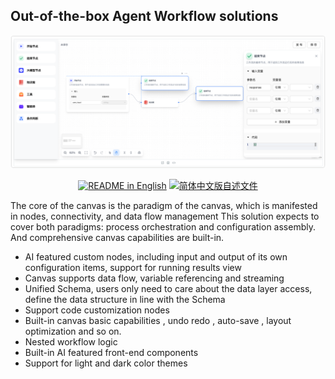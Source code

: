 ## Out-of-the-box Agent Workflow solutions

![cover-v5-optimized](./packages/reactflow/assets/image.png)

<p align="center">
  <a href="./README.md"><img alt="README in English" src="https://img.shields.io/badge/English-d9d9d9"></a>
  <a href="./README_CN.md"><img alt="简体中文版自述文件" src="https://img.shields.io/badge/简体中文-d9d9d9"></a>
</p>

The core of the canvas is the paradigm of the canvas, which is manifested in nodes, connectivity, and data flow management
This solution expects to cover both paradigms: process orchestration and configuration assembly. And comprehensive canvas capabilities are built-in.

- AI featured custom nodes, including input and output of its own configuration items, support for running results view
- Canvas supports data flow, variable referencing and streaming
- Unified Schema, users only need to care about the data layer access, define the data structure in line with the Schema
- Support code customization nodes
- Built-in canvas basic capabilities , undo redo , auto-save , layout optimization and so on.
- Nested workflow logic
- Built-in AI featured front-end components
- Support for light and dark color themes
